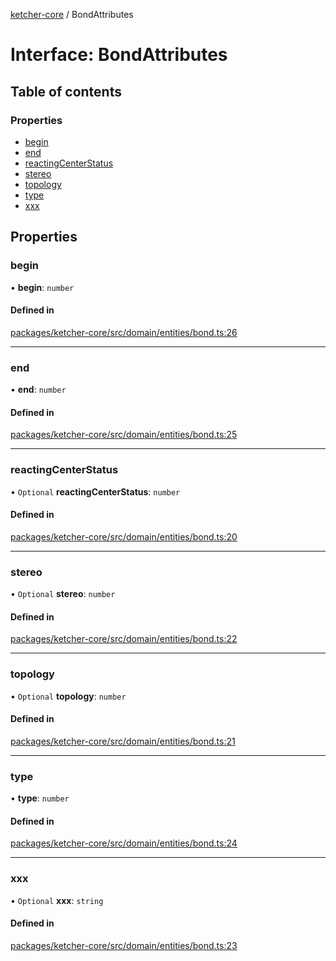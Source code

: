[ketcher-core](../README.md) / BondAttributes

# Interface: BondAttributes

## Table of contents

### Properties

- [begin](BondAttributes.md#begin)
- [end](BondAttributes.md#end)
- [reactingCenterStatus](BondAttributes.md#reactingcenterstatus)
- [stereo](BondAttributes.md#stereo)
- [topology](BondAttributes.md#topology)
- [type](BondAttributes.md#type)
- [xxx](BondAttributes.md#xxx)

## Properties

### begin

• **begin**: `number`

#### Defined in

[packages/ketcher-core/src/domain/entities/bond.ts:26](https://github.com/epam/ketcher/blob/bf065756/packages/ketcher-core/src/domain/entities/bond.ts#L26)

___

### end

• **end**: `number`

#### Defined in

[packages/ketcher-core/src/domain/entities/bond.ts:25](https://github.com/epam/ketcher/blob/bf065756/packages/ketcher-core/src/domain/entities/bond.ts#L25)

___

### reactingCenterStatus

• `Optional` **reactingCenterStatus**: `number`

#### Defined in

[packages/ketcher-core/src/domain/entities/bond.ts:20](https://github.com/epam/ketcher/blob/bf065756/packages/ketcher-core/src/domain/entities/bond.ts#L20)

___

### stereo

• `Optional` **stereo**: `number`

#### Defined in

[packages/ketcher-core/src/domain/entities/bond.ts:22](https://github.com/epam/ketcher/blob/bf065756/packages/ketcher-core/src/domain/entities/bond.ts#L22)

___

### topology

• `Optional` **topology**: `number`

#### Defined in

[packages/ketcher-core/src/domain/entities/bond.ts:21](https://github.com/epam/ketcher/blob/bf065756/packages/ketcher-core/src/domain/entities/bond.ts#L21)

___

### type

• **type**: `number`

#### Defined in

[packages/ketcher-core/src/domain/entities/bond.ts:24](https://github.com/epam/ketcher/blob/bf065756/packages/ketcher-core/src/domain/entities/bond.ts#L24)

___

### xxx

• `Optional` **xxx**: `string`

#### Defined in

[packages/ketcher-core/src/domain/entities/bond.ts:23](https://github.com/epam/ketcher/blob/bf065756/packages/ketcher-core/src/domain/entities/bond.ts#L23)
